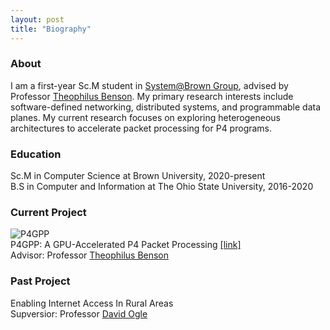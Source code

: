 ```yaml
---
layout: post
title: "Biography"
---
```


### About
I am a first-year Sc.M student in [System@Brown Group][system-group], advised by Professor [Theophilus Benson][theophilus-benson]. My primary research interests include software-defined networking, distributed systems, and programmable data planes. My current research focuses on exploring heterogeneous architectures to accelerate packet processing for P4 programs.  

### Education
Sc.M in Computer Science at Brown University, 2020-present  
B.S in Computer and Information at The Ohio State University, 2016-2020

### Current Project
![P4GPP]({{site.baseurl}}/assets/img/p4gpp.jpg)  
P4GPP: A GPU-Accelerated P4 Packet Processing [[link]][p4gpp]  
Advisor: Professor [Theophilus Benson][theophilus-benson]

### Past Project
Enabling Internet Access In Rural Areas  
Supversior: Professor [David Ogle][david-ogle]  

[theophilus-benson]: https://cs.brown.edu/~tab/
[david-ogle]: https://sites.google.com/site/daveogle/dave-s-homepage
[system-group]: https://systems.cs.brown.edu/
[p4gpp]: https://cseyj.github.io/p4gpp/ 
